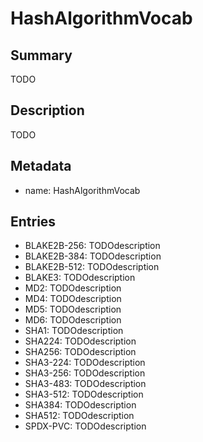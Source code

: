 # HashAlgorithmVocab

## Summary

TODO

## Description

TODO

## Metadata

- name: HashAlgorithmVocab

## Entries

- BLAKE2B-256: TODOdescription
- BLAKE2B-384: TODOdescription
- BLAKE2B-512: TODOdescription
- BLAKE3: TODOdescription
- MD2: TODOdescription
- MD4: TODOdescription
- MD5: TODOdescription
- MD6: TODOdescription
- SHA1: TODOdescription
- SHA224: TODOdescription
- SHA256: TODOdescription
- SHA3-224: TODOdescription
- SHA3-256: TODOdescription
- SHA3-483: TODOdescription
- SHA3-512: TODOdescription
- SHA384: TODOdescription
- SHA512: TODOdescription
- SPDX-PVC: TODOdescription

